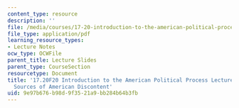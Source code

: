 ```yaml
---
content_type: resource
description: ''
file: /media/courses/17-20-introduction-to-the-american-political-process-fall-2020/9e97b676b98d9f3521a9bb284b64b3fb_MIT17_20F20_lec2.pdf
file_type: application/pdf
learning_resource_types:
- Lecture Notes
ocw_type: OCWFile
parent_title: Lecture Slides
parent_type: CourseSection
resourcetype: Document
title: '17.20F20 Introduction to the American Political Process Lecture Slides 2:
  Sources of American Discontent'
uid: 9e97b676-b98d-9f35-21a9-bb284b64b3fb
---
```

